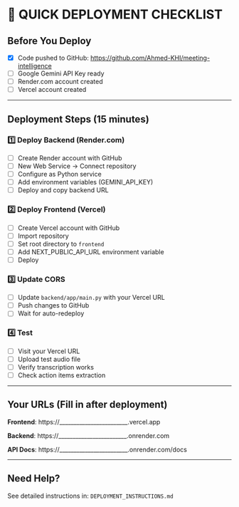 # 🚀 QUICK DEPLOYMENT CHECKLIST

## Before You Deploy

- [x] Code pushed to GitHub: https://github.com/Ahmed-KHI/meeting-intelligence
- [ ] Google Gemini API Key ready
- [ ] Render.com account created
- [ ] Vercel account created

---

## Deployment Steps (15 minutes)

### 1️⃣ Deploy Backend (Render.com)
- [ ] Create Render account with GitHub
- [ ] New Web Service → Connect repository
- [ ] Configure as Python service
- [ ] Add environment variables (GEMINI_API_KEY)
- [ ] Deploy and copy backend URL

### 2️⃣ Deploy Frontend (Vercel)
- [ ] Create Vercel account with GitHub
- [ ] Import repository
- [ ] Set root directory to `frontend`
- [ ] Add NEXT_PUBLIC_API_URL environment variable
- [ ] Deploy

### 3️⃣ Update CORS
- [ ] Update `backend/app/main.py` with your Vercel URL
- [ ] Push changes to GitHub
- [ ] Wait for auto-redeploy

### 4️⃣ Test
- [ ] Visit your Vercel URL
- [ ] Upload test audio file
- [ ] Verify transcription works
- [ ] Check action items extraction

---

## Your URLs (Fill in after deployment)

**Frontend**: https://________________________.vercel.app

**Backend**: https://________________________.onrender.com

**API Docs**: https://________________________.onrender.com/docs

---

## Need Help?

See detailed instructions in: `DEPLOYMENT_INSTRUCTIONS.md`
